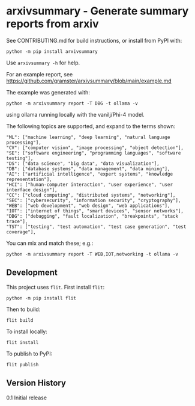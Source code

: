 # arxivsummary - Generate summary reports from arxiv

See CONTRIBUTING.md for build instructions, or install from PyPI with:

```
python -m pip install arxivsummary
```

Use `arxivsummary -h` for help.

For an example report, see https://github.com/gramster/arxivsummary/blob/main/example.md

The example was generated with:

    python -m arxivsummary report -T DBG -t ollama -v

using ollama running locally with the vanilj/Phi-4 model.

The following topics are supported, and expand to the terms shown:

    "ML": ["machine learning", "deep learning", "natural language processing"],
    "CV": ["computer vision", "image processing", "object detection"],
    "SE": ["software engineering", "programming languages", "software testing"],
    "DS": ["data science", "big data", "data visualization"],
    "DB": ["database systems", "data management", "data mining"],
    "AI": ["artificial intelligence", "expert systems", "knowledge representation"],
    "HCI": ["human-computer interaction", "user experience", "user interface design"],
    "CC": ["cloud computing", "distributed systems", "networking"],
    "SEC": ["cybersecurity", "information security", "cryptography"],
    "WEB": ["web development", "web design", "web applications"],
    "IOT": ["internet of things", "smart devices", "sensor networks"],
    "DBG": ["debugging", "fault localization", "breakpoints", "stack trace"],
    "TST": ["testing", "test automation", "test case generation", "test coverage"],

You can mix and match these; e.g.:

    python -m arxivsummary report -T WEB,IOT,networking -t ollama -v

## Development

This project uses `flit`. First install `flit`:

```
python -m pip install flit
```

Then to build:

```
flit build
```

To install locally:

```
flit install
```

To publish to PyPI:

```
flit publish
```

## Version History

0.1 Initial release

